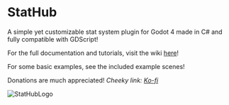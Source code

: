 # StatHub
A simple yet customizable stat system plugin for Godot 4 made in C# and fully compatible with GDScript!

For the full documentation and tutorials, visit the wiki [here](https://tar-griffin-dd9.notion.site/143dbed22dbf800db7a9fbed72f0bf2c?v=143dbed22dbf81df876d000c3379db2f)!

For some basic examples, see the included example scenes!

Donations are much appreciated! _Cheeky link: [Ko-fi](ko-fi.com/kingtempest07)_

![StatHubLogo](https://github.com/user-attachments/assets/abef426a-7705-429a-8622-4ae6d190340b)
